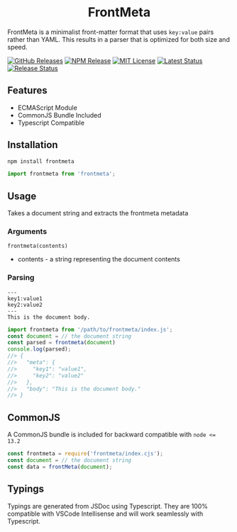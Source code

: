 <h1 align="center">FrontMeta</h1>

FrontMeta is a minimalist front-matter format that uses `key:value` pairs rather than YAML. This results in a parser that is optimized for both size and speed.

[![GitHub Releases](https://img.shields.io/github/release/vanillaes/frontmeta.svg)](https://github.com/vanillaes/frontmeta/releases)
[![NPM Release](https://img.shields.io/npm/v/frontmeta.svg)](https://www.npmjs.com/package/frontmeta)
[![MIT License](https://img.shields.io/badge/license-MIT-blue.svg)](https://raw.githubusercontent.com/vanillaes/frontmeta/master/LICENSE)
[![Latest Status](https://github.com/vanillaes/frontmeta/workflows/Latest/badge.svg)](https://github.com/vanillaes/frontmeta/actions)
[![Release Status](https://github.com/vanillaes/frontmeta/workflows/Release/badge.svg)](https://github.com/vanillaes/frontmeta/actions)

## Features

- ECMAScript Module
- CommonJS Bundle Included
- Typescript Compatible

## Installation

```sh
npm install frontmeta
```

```javascript
import frontmeta from 'frontmeta';
```

## Usage

Takes a document string and extracts the frontmeta metadata

### Arguments

```frontmeta(contents)```

- contents - a string representing the document contents

### Parsing

```
---
key1:value1
key2:value2
---
This is the document body.
```

```javascript
import frontmeta from '/path/to/frontmeta/index.js';
const document = // the document string
const parsed = frontmeta(document)
console.log(parsed);
//> {
//>   "meta": {
//>     "key1": "value1",
//>     "key2": "value2"
//>   },
//>   "body": "This is the document body."
//> }
```

## CommonJS

A CommonJS bundle is included for backward compatible with `node <= 13.2`

```javascript
const frontmeta = require('frontmeta/index.cjs');
const document = // the document string
const data = frontMeta(document);
```

## Typings

Typings are generated from JSDoc using Typescript. They are 100% compatible with VSCode Intellisense and will work seamlessly with Typescript.